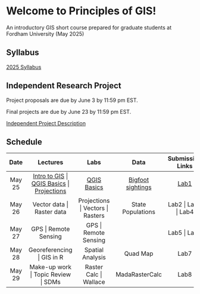 # Welcome to Principles of GIS!
An introductory GIS short course prepared for graduate students at Fordham University (May 2025) 


## Syllabus
[2025 Syllabus](https://github.com/user-attachments/files/20378879/GIS.syllabus.2025.pdf)


## Independent Research Project
Project proposals are due by June 3 by 11:59 pm EST. 

Final projects are due by June 23 by 11:59 pm EST. 

[Independent Project Description](https://github.com/user-attachments/files/20378882/Independent.Project.Description.2025.pdf)




## Schedule

| Date | Lectures | Labs | Data | Submission Links
| :---: | :---: | :---: | :---: | :---:
| May 25 | [Intro to GIS](https://github.com/annathonis/annathonis.github.io/files/11556818/Intro.to.GIS.pdf) \| [QGIS Basics](https://github.com/annathonis/annathonis.github.io/files/11556865/QGIS.Basics.pdf) \| [Projections](https://github.com/annathonis/annathonis.github.io/files/11556916/Projections.pdf) | [QGIS Basics](https://github.com/annathonis/GIS_ShortCourse/files/11560528/Lab1.pdf) | [Bigfoot sightings](https://github.com/annathonis/annathonis.github.io/files/11550622/Bigfoot.sightings.csv) | [Lab1](https://docs.google.com/forms/d/e/1FAIpQLSd6W8gpP7m3wr0L-cXum5LHqXBV_ENwiPNuLxDy3JLiRTSSQA/viewform?usp=sf_link) |
| May 26 | Vector data \| Raster data | Projections \| Vectors \| Rasters | State Populations | Lab2 \| Lab3 \| Lab4|
| May 27 | GPS \| Remote Sensing | GPS \| Remote Sensing|  | Lab5 \| Lab6|
| May 28 | Georeferencing \| GIS in R | Spatial Analysis | Quad Map | Lab7|
| May 29 | Make-up work \| Topic Review \| SDMs | Raster Calc \| Wallace |MadaRasterCalc | Lab8 |







